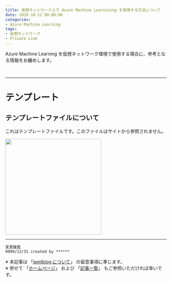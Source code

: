 ```yaml
---
title: 仮想ネットワーク上で Azure Machine Learnining を使用する方法について
date: 2020-10-12 00:00:00
categories:
- Azure Machine Learning
tags:
- 仮想ネットワーク
- Private Link
---
```

Azure Machine Learning を仮想ネットワーク環境で使用する場合に、参考となる情報をお纏めします。
<!-- more -->
<br>

***
# テンプレート
## テンプレートファイルについて
これはテンプレートファイルです。このファイルはサイトから参照されません。

<img src="https://jpmlblog.github.io/images/template.png" width=300px>  

***
`変更履歴`  
`9999/12/31 created by ******`

※ 本記事は 「[jpmlblog について](https://jpmlblog.github.io/blog/2020/01/01/about-jpmlblog/)」 の留意事項に準じます。  
※ 併せて 「[ホームページ](https://jpmlblog.github.io/blog/)」 および 「[記事一覧](https://jpmlblog.github.io/blog/archives/)」 もご参照いただければ幸いです。  